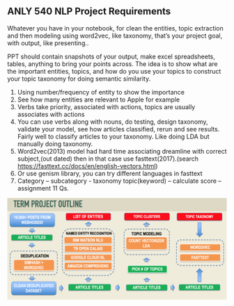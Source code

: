 ## ANLY 540 NLP Project Requirements


Whatever you have in your notebook, for clean the entities, topic extraction and then modeling using word2vec, like taxonomy, that’s your project goal, with output, like presenting..

PPT should contain snapshots of your output, make excel spreadsheets, tables, anything to bring your points across. The idea is to show what are the important entities, topics, and how do you use your topics to construct your topic taxonomy for doing semantic similarity.

1. Using number/frequency of entity to show the importance
2. See how many entities are relevant to Apple for example
3. Verbs take priority, associated with actions, topics are usually associates with actions
4. You can use verbs along with nouns, do testing, design taxonomy, validate your model, see how articles classified, rerun and see results. Fairly well to classify articles to your taxonomy. Like doing LDA but manually doing taxonomy.
5. Word2vec(2013) model had hard time associating dreamline with correct subject,(out dated) then in that case use fasttext(2017).(search https://fasttext.cc/docs/en/english-vectors.html)
6. Or use genism library, you can try different languages in fasttext
7. Category – subcategory - taxonomy topic(keyword) – calculate score – assignment 11 Qs.

![](requirements.png)
